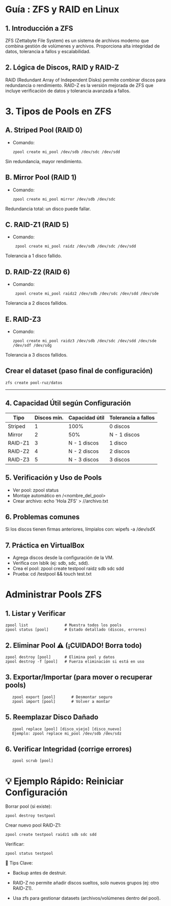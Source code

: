 # Guía : ZFS y RAID en Linux

## 1. Introducción a ZFS

ZFS (Zettabyte File System) es un sistema de archivos moderno que combina gestión de volúmenes y
archivos. Proporciona alta integridad de datos, tolerancia a fallos y escalabilidad.

## 2. Lógica de Discos, RAID y RAID-Z
RAID (Redundant Array of Independent Disks) permite combinar discos para redundancia o rendimiento.
RAID-Z es la versión mejorada de ZFS que incluye verificación de datos y tolerancia avanzada a fallos.

# 3. Tipos de Pools en ZFS
## A. Striped Pool (RAID 0)
 - Comando:
   
       zpool create mi_pool /dev/sdb /dev/sdc /dev/sdd
Sin redundancia, mayor rendimiento.

## B. Mirror Pool (RAID 1)
 - Comando:

 
       zpool create mi_pool mirror /dev/sdb /dev/sdc
Redundancia total: un disco puede fallar.

## C. RAID-Z1 (RAID 5)
 - Comando:
   
        zpool create mi_pool raidz /dev/sdb /dev/sdc /dev/sdd
Tolerancia a 1 disco fallido.
   
## D. RAID-Z2 (RAID 6)
 - Comando:

        zpool create mi_pool raidz2 /dev/sdb /dev/sdc /dev/sdd /dev/sde
Tolerancia a 2 discos fallidos.
   
## E. RAID-Z3
 - Comando:
   
       zpool create mi_pool raidz3 /dev/sdb /dev/sdc /dev/sdd /dev/sde /dev/sdf /dev/sdg
Tolerancia a 3 discos fallidos.
   
## Crear el dataset (paso final de configuración)
    zfs create pool-ruz/datos
______________________________________________________________________________


## 4. Capacidad Útil según Configuración
Tipo | Discos mín. | Capacidad útil | Tolerancia a fallos
-----------|-------------|---------------------|----------------------
Striped | 1 | 100% | 0 discos
Mirror | 2 | 50% | N - 1 discos
RAID-Z1 | 3 | N - 1 discos | 1 disco
RAID-Z2 | 4 | N - 2 discos | 2 discos
RAID-Z3 | 5 | N - 3 discos | 3 discos

## 5. Verificación y Uso de Pools
- Ver pool: zpool status
- Montaje automático en /<nombre_del_pool>
- Crear archivo: echo 'Hola ZFS' > /<pool>/archivo.txt

## 6. Problemas comunes
Si los discos tienen firmas anteriores, límpialos con:
wipefs -a /dev/sdX

## 7. Práctica en VirtualBox
- Agrega discos desde la configuración de la VM.
- Verifica con lsblk (ej: sdb, sdc, sdd).
- Crea el pool: zpool create testpool raidz sdb sdc sdd
- Prueba: cd /testpool && touch test.txt

# Administrar Pools ZFS
## 1. Listar y Verificar

    zpool list                # Muestra todos los pools  
    zpool status [pool]       # Estado detallado (discos, errores)  

 
## 2. Eliminar Pool ⚠️ (¡CUIDADO! Borra todo)

    zpool destroy [pool]      # Elimina pool y datos  
    zpool destroy -f [pool]   # Fuerza eliminación si está en uso  

## 3. Exportar/Importar (para mover o recuperar pools)

       zpool export [pool]       # Desmontar seguro  
       zpool import [pool]       # Volver a montar  

## 5. Reemplazar Disco Dañado

       zpool replace [pool] [disco_viejo] [disco_nuevo]  
       Ejemplo: zpool replace mi_pool /dev/sdb /dev/sdz

## 6. Verificar Integridad (corrige errores)

       zpool scrub [pool]  

# 💡 Ejemplo Rápido: Reiniciar Configuración
Borrar pool (si existe):

    zpool destroy testpool  
Crear nuevo pool RAID-Z1:

    zpool create testpool raidz1 sdb sdc sdd  
Verificar:

    zpool status testpool  

🔹 Tips Clave: 

- Backup antes de destruir.

- RAID-Z no permite añadir discos sueltos, solo nuevos grupos (ej: otro RAID-Z1).

- Usa zfs para gestionar datasets (archivos/volúmenes dentro del pool).
